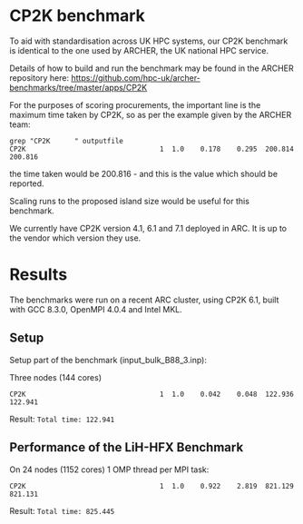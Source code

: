 # CP2K benchmark

To aid with standardisation across UK HPC systems, our CP2K benchmark is identical to the one used by ARCHER, the UK national HPC service.

Details of how to build and run the benchmark may be found in the ARCHER repository here: https://github.com/hpc-uk/archer-benchmarks/tree/master/apps/CP2K

For the purposes of scoring procurements, the important line is the maximum time taken by CP2K, so as per the example given by the ARCHER team:

```
grep "CP2K      " outputfile
CP2K                                 1  1.0    0.178    0.295  200.814  200.816
```

the time taken would be 200.816 - and this is the value which should be reported.

Scaling runs to the proposed island size would be useful for this benchmark.

We currently have CP2K version 4.1, 6.1 and 7.1 deployed in ARC.  It is up to the vendor which version they use.

# Results

The benchmarks were run on a recent ARC cluster, using CP2K 6.1, built with GCC 8.3.0, OpenMPI 4.0.4 and Intel MKL.

## Setup

Setup part of the benchmark (input_bulk_B88_3.inp):

Three nodes (144 cores)
```
CP2K                                 1  1.0    0.042    0.048  122.936  122.941

```

Result: `Total time: 122.941`

## Performance of the LiH-HFX Benchmark

On 24 nodes (1152 cores) 1 OMP thread per MPI task:

```
CP2K                                 1  1.0    0.922    2.819  821.129  821.131
```

Result: `Total time: 825.445`




